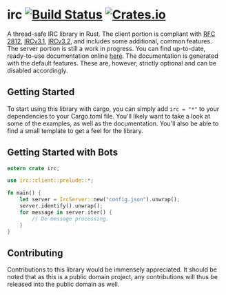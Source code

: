 # irc [![Build Status](https://travis-ci.org/aatxe/irc.svg?branch=master)](https://travis-ci.org/aatxe/irc) [![Crates.io](https://img.shields.io/crates/v/irc.svg)](https://crates.io/crates/irc) #
A thread-safe IRC library in Rust. The client portion is compliant with
[RFC 2812](http://tools.ietf.org/html/rfc2812), [IRCv3.1](http://ircv3.net/irc/3.1.html),
[IRCv3.2](http://ircv3.net/irc/3.2.html), and includes some additional, common features. The server
portion is still a work in progress. You can find up-to-date, ready-to-use documentation online
[here](http://aatxe.github.io/irc/irc/). The documentation is generated with the default features.
These are, however, strictly optional and can be disabled accordingly.

## Getting Started ##

To start using this library with cargo, you can simply add `irc = "*"` to your dependencies to your
Cargo.toml file. You'll likely want to take a look at some of the examples, as well as the
documentation. You'll also be able to find a small template to get a feel for the library.

## Getting Started with Bots ##

```rust
extern crate irc;

use irc::client::prelude::*;

fn main() {
    let server = IrcServer::new("config.json").unwrap();
    server.identify().unwrap();
    for message in server.iter() {
        // Do message processing.
    }
}
```

## Contributing ##
Contributions to this library would be immensely appreciated. It should be noted that as this is a
public domain project, any contributions will thus be released into the public domain as well.
